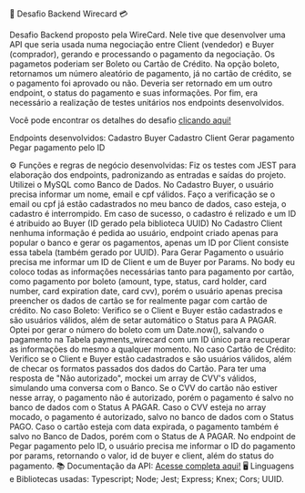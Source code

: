 💸 Desafio Backend Wirecard 💳

Desafio Backend proposto pela WireCard. Nele tive que desenvolver uma API que seria usada numa negociação entre Client (vendedor) e Buyer (comprador), gerando e processando o pagamento da negociação. Os pagametos poderiam ser Boleto ou Cartão de Crédito. Na opção boleto, retornamos um número aleatório de pagamento, já no cartão de crédito, se o pagamento foi aprovado ou não. Deveria ser retornado em um outro endpoint, o status do pagamento e suas informações. Por fim, era necessário a realização de testes unitários nos endpoints desenvolvidos.

Você pode encontrar os detalhes do desafio [clicando aqui!](https://github.com/wirecardBrasil/challenge/tree/master/backend)

Endpoints desenvolvidos:
Cadastro Buyer
Cadastro Client
Gerar pagamento
Pegar pagamento pelo ID

⚙️ Funções e regras de negócio desenvolvidas:
Fiz os testes com JEST para elaboração dos endpoints, padronizando as entradas e saídas do projeto.
Utilizei o MySQL como Banco de Dados.
No Cadastro Buyer, o usuário precisa informar um nome, email e cpf válidos. Faço a verificação se o email ou cpf já estão cadastrados no meu banco de dados, caso esteja, o cadastro é interrompido. Em caso de sucesso, o cadastro é relizado e um ID é atribuido ao Buyer (ID gerado pela biblioteca UUID)
No Cadastro Client nenhuma informação é pedida ao usuário, endpoint criado apenas para popular o banco e gerar os pagamentos, apenas um ID por Client consiste essa tabela (também gerado por UUID).
Para Gerar Pagamento o usuário precisa me informar um ID de Client e um de Buyer por Params. No body eu coloco todas as informações necessárias tanto para pagamento por cartão, como pagamento por boleto (amount, type, status, card holder, card number, card expiration date, card cvv), porém o usuário apenas precisa preencher os dados de cartão se for realmente pagar com cartão de crédito.
No caso Boleto: Verifico se o Client e Buyer estão cadastrados e são usuários válidos, além de setar automático o Status para A PAGAR. Optei por gerar o número do boleto com um Date.now(), salvando o pagamento na Tabela payments_wirecard com um ID único para recuperar as informações do mesmo a qualquer momento.
No caso Cartão de Crédito: Verifico se o Client e Buyer estão cadastrados e são usuários válidos, além de checar os formatos passados dos dados do Cartão. Para ter uma resposta de "Não autorizado", mockei um array de CVV's válidos, simulando uma conversa com o Banco. Se o CVV do cartão não estiver nesse array, o pagamento não é autorizado, porém o pagamento é salvo no banco de dados com o Status A PAGAR. Caso o CVV esteja no array mocado, o pagamento é autorizado, salvo no banco de dados com o Status PAGO. Caso o cartão esteja com data expirada, o pagamento também é salvo no Banco de Dados, porém com o Status de A PAGAR.
No endpoint de Pegar pagamento pelo ID, o usuário precisa me informar o ID do pagamento por params, retornando o valor, id de buyer e client, além do status do pagamento.
📚 Documentação da API:
[Acesse completa aqui!](https://documenter.getpostman.com/view/20352183/UzXKXeWX)
🖥️ Linguagens e Bibliotecas usadas:
Typescript;
Node;
Jest;
Express;
Knex;
Cors;
UUID.
